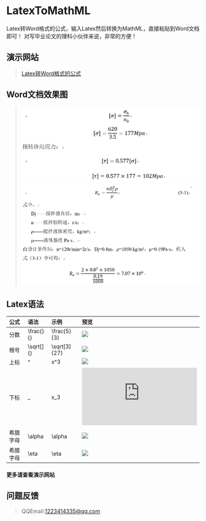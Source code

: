 # LatexToMathML
Latex转Word格式的公式，输入Latex然后转换为MathML，直接粘贴到Word文档即可！
对写毕业论文的理科小伙伴来说，非常的方便！

## 演示网站
> [Latex转Word格式的公式](https://htmlpreview.github.io/?https://github.com/xiaoyvyv/LatexToMathML/blob/master/index.html)

## Word文档效果图
> ![Word文档效果图](word_image/word1.png?raw=true)
> ![Word文档效果图](word_image/word2.png?raw=true)

## Latex语法

|公式|语法|示例|预览|
|:--|:--|:--|:--|
|分数|\frac{}{}|\frac{5}{3}| ![](http://latex.codecogs.com/gif.latex?\frac{5}{3}) |
|根号|\sqrt[]{}|\sqrt[3]{27}| ![](http://latex.codecogs.com/gif.latex?\sqrt[3]{27}) |
|上标|^| x^3|![](http://latex.codecogs.com/gif.latex?x^3) |
|下标| _ | x_3|![](http://latex.codecogs.com/gif.latex?x_3) |
|希腊字母| \alpha | \alpha|![](http://latex.codecogs.com/gif.latex?\alpha) |
|希腊字母| \eta | \eta|![](http://latex.codecogs.com/gif.latex?\eta) |

#### 更多请查看演示网站


## 问题反馈
> QQEmail:1223414335@qq.com
